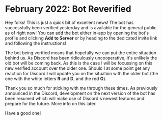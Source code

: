 # February 2022: Bot Reverified

Hey folks! This is just a quick bit of excellent news! The bot has successfully been verified yesterday and is available for the general public as of right now! You can add the bot either in-app by
opening the bot's profile and clicking **Add to Server** or by heading to the dedicated invite link and following the instructions!

<!--truncate-->

The bot being verified means that hopefully we can put the entire situation behind us. As Discord has been ridiculously uncooperative, it's unlikely the old bot will be coming back. As this is the
case I will be focussing on this new verified account over the older one. Should I at some point get any reaction for Discord I will update you on the situation with the older bot (the one with the
white letters **R** and **D**, and the red **O**).

Thank you so much for sticking with me through these times. As previously announced in the Discord, development on the next version of the bot has been resumed which will make use of Discord's
newest features and prepare for the future. More info on this later.

Have a good one!
